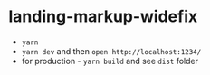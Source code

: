 # landing-markup-widefix

- `yarn`
- `yarn dev` and then `open http://localhost:1234/`
- for production - `yarn build` and see `dist` folder
